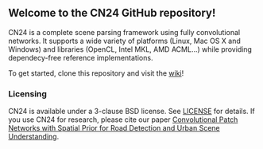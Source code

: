 ## Welcome to the CN24 GitHub repository!

CN24 is a complete scene parsing framework using fully convolutional networks. It supports a wide variety of
platforms (Linux, Mac OS X and Windows) and libraries (OpenCL, Intel MKL, AMD ACML...) while providing dependecy-free
reference implementations.

To get started, clone this repository and visit the [wiki](https://github.com/cvjena/cn24/wiki)!

### Licensing
CN24 is available under a 3-clause BSD license. See [LICENSE](LICENSE) for details.
If you use CN24 for research, please cite our paper
[Convolutional Patch Networks with Spatial Prior for Road Detection and
Urban Scene Understanding](http://hera.inf-cv.uni-jena.de:6680/pdf/Brust15:CPN.pdf).
